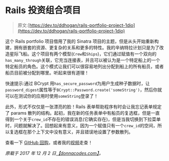 # Rails 投资组合项目

> 原文:[https://dev.to/ddhogan/rails-portfolio-project-1dio](https://dev.to/ddhogan/rails-portfolio-project-1dio)

这个 Rails portfolio 项目借用了我的 Sinatra 项目的主题，但是从头开始重新构建，拥有嵌套的资源、更复杂的关系和更多的特性。我的辛纳特拉计划只是为了改造星际飞船。这个项目有两个模型(`Crew`和`Ships`)，它们通过赋值有一个双向的`has_many_through`关联，它充当连接表，并且可以被认为是一个特定船上的一个特定船员的角色。这个模式让我们可以很容易地列出分配到船上的所有船员，或者船员目前被分配到哪里。听起来很有道理！

快速提示:通过 BCrypt 用`has_secure_password`为用户生成种子数据时，让`password_digest`属性等于`BCrypt::Password.create('someString')`，然后你就可以在测试你的应用时使用`someString`登录了！

此外，形式不仅仅是一张漂亮的脸！Rails 表单帮助程序有时会让我忘记表单规定了 params 散列的结构。起初，我在新的任务表单中有船员的复选框，但是一直得到一个关于`crew_id`不存在的错误消息(它确实存在)，但是当我切换到下拉菜单时，问题就解决了。回想起来有意义，因为一个赋值只有一个`crew_id`的空间，所以复选框在那个上下文中没有意义，并且错误地设置了参数散列。

查看一下 [GitHub 回购](https://github.com/ddhogan/starfleeter)，或者我的[视频](https://youtu.be/STRKKznhV9Y)走查！

*原载于 2017 年 12 月 2 日*[*【donnacodes.com】*](http://donnacodes.com/rails_portfolio_project)*。*